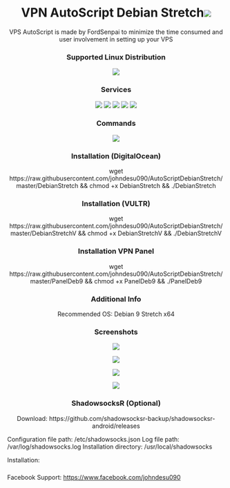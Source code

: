 <h1 align="center"> VPN AutoScript Debian Stretch<img src="https://img.shields.io/badge/Version-1.3-blue.svg"></h1>

<p align="center">VPS AutoScript is made by FordSenpai to minimize the time consumed and user involvement in setting up your VPS</p>
<h3 align="center">Supported Linux Distribution</h3>
<p align="center">
  <a><img src="https://img.shields.io/badge/Support-Debian%209-red.svg"></a>
  
</p>
<h3 align="center">Services</h3>
<p align="center">
  <a><img src="https://img.shields.io/badge/Service-OpenSSH-green.svg"></a>
  <a><img src="https://img.shields.io/badge/Service-Dropbear-green.svg"></a>
  <a><img src="https://img.shields.io/badge/Service-Stunnel-green.svg"></a>
  <a><img src="https://img.shields.io/badge/Service-OpenVPN-green.svg"></a>
  <a><img src="https://img.shields.io/badge/Service-Squid3-green.svg"></a>
 </p>
<h3 align="center">Commands</h3>
<p align="center">
  <a><img src="https://img.shields.io/badge/Commands-menu-yellow.svg"></a>
 </p>

<h3 align="center">Installation (DigitalOcean)</h3>

<p align="center">
wget https://raw.githubusercontent.com/johndesu090/AutoScriptDebianStretch/master/DebianStretch && chmod +x DebianStretch && ./DebianStretch
</p>

<h3 align="center">Installation (VULTR)</h3>

<p align="center">
wget https://raw.githubusercontent.com/johndesu090/AutoScriptDebianStretch/master/DebianStretchV && chmod +x DebianStretchV && ./DebianStretchV
</p>

<h3 align="center">Installation VPN Panel</h3>

<p align="center">
wget https://raw.githubusercontent.com/johndesu090/AutoScriptDebianStretch/master/PanelDeb9 && chmod +x PanelDeb9 && ./PanelDeb9
</p>


<h3 align="center">Additional Info</h3>
<p align="center">
Recommended OS: Debian 9 Stretch x64

<h3 align="center">Screenshots</h3>
<p align="center">
<img src="https://github.com/johndesu090/AutoScriptDebianStretch/raw/master/Snapshots/1.png">
   </p>
  <p align="center">
  <img src="https://github.com/johndesu090/AutoScriptDebianStretch/raw/master/Snapshots/2.png">
   </p>
  <p align="center">
  <img src="https://github.com/johndesu090/AutoScriptDebianStretch/raw/master/Snapshots/3.png">
  </p>
  <p align="center">
  <img src="https://github.com/johndesu090/AutoScriptDebianStretch/raw/master/Snapshots/4.png">
   </p>
   
   <h3 align="center">ShadowsocksR (Optional)</h3>
   <p align="center">
   Download: https://github.com/shadowsocksr-backup/shadowsocksr-android/releases
  
   Configuration file path: /etc/shadowsocks.json 
   Log file path: /var/log/shadowsocks.log 
   Installation directory: /usr/local/shadowsocks
   
   Installation:
   #####

Facebook Support: https://www.facebook.com/johndesu090
   </p>
